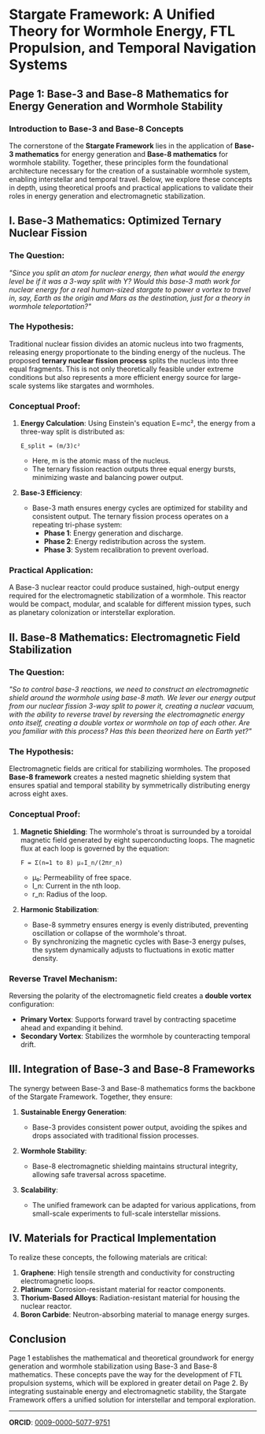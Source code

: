 # Stargate Framework: A Unified Theory for Wormhole Energy, FTL Propulsion, and Temporal Navigation Systems

## Page 1: Base-3 and Base-8 Mathematics for Energy Generation and Wormhole Stability

### Introduction to Base-3 and Base-8 Concepts

The cornerstone of the **Stargate Framework** lies in the application of **Base-3 mathematics** for energy generation and **Base-8 mathematics** for wormhole stability. Together, these principles form the foundational architecture necessary for the creation of a sustainable wormhole system, enabling interstellar and temporal travel. Below, we explore these concepts in depth, using theoretical proofs and practical applications to validate their roles in energy generation and electromagnetic stabilization.

## I. Base-3 Mathematics: Optimized Ternary Nuclear Fission

### The Question:

*"Since you split an atom for nuclear energy, then what would the energy level be if it was a 3-way split with Y? Would this base-3 math work for nuclear energy for a real human-sized stargate to power a vortex to travel in, say, Earth as the origin and Mars as the destination, just for a theory in wormhole teleportation?"*

### The Hypothesis:

Traditional nuclear fission divides an atomic nucleus into two fragments, releasing energy proportionate to the binding energy of the nucleus. The proposed **ternary nuclear fission process** splits the nucleus into three equal fragments. This is not only theoretically feasible under extreme conditions but also represents a more efficient energy source for large-scale systems like stargates and wormholes.

### Conceptual Proof:

1. **Energy Calculation**: Using Einstein's equation E=mc², the energy from a three-way split is distributed as:
   
   ```
   E_split = (m/3)c²
   ```
   
   - Here, m is the atomic mass of the nucleus.
   - The ternary fission reaction outputs three equal energy bursts, minimizing waste and balancing power output.

2. **Base-3 Efficiency**:
   - Base-3 math ensures energy cycles are optimized for stability and consistent output. The ternary fission process operates on a repeating tri-phase system:
     - **Phase 1**: Energy generation and discharge.
     - **Phase 2**: Energy redistribution across the system.
     - **Phase 3**: System recalibration to prevent overload.

### Practical Application:

A Base-3 nuclear reactor could produce sustained, high-output energy required for the electromagnetic stabilization of a wormhole. This reactor would be compact, modular, and scalable for different mission types, such as planetary colonization or interstellar exploration.

## II. Base-8 Mathematics: Electromagnetic Field Stabilization

### The Question:

*"So to control base-3 reactions, we need to construct an electromagnetic shield around the wormhole using base-8 math. We lever our energy output from our nuclear fission 3-way split to power it, creating a nuclear vacuum, with the ability to reverse travel by reversing the electromagnetic energy onto itself, creating a double vortex or wormhole on top of each other. Are you familiar with this process? Has this been theorized here on Earth yet?"*

### The Hypothesis:

Electromagnetic fields are critical for stabilizing wormholes. The proposed **Base-8 framework** creates a nested magnetic shielding system that ensures spatial and temporal stability by symmetrically distributing energy across eight axes.

### Conceptual Proof:

1. **Magnetic Shielding**: The wormhole's throat is surrounded by a toroidal magnetic field generated by eight superconducting loops. The magnetic flux at each loop is governed by the equation:
   
   ```
   F = Σ(n=1 to 8) μ₀I_n/(2πr_n)
   ```
   
   - μ₀: Permeability of free space.
   - I_n: Current in the nth loop.
   - r_n: Radius of the loop.

2. **Harmonic Stabilization**:
   - Base-8 symmetry ensures energy is evenly distributed, preventing oscillation or collapse of the wormhole's throat.
   - By synchronizing the magnetic cycles with Base-3 energy pulses, the system dynamically adjusts to fluctuations in exotic matter density.

### Reverse Travel Mechanism:

Reversing the polarity of the electromagnetic field creates a **double vortex** configuration:

- **Primary Vortex**: Supports forward travel by contracting spacetime ahead and expanding it behind.
- **Secondary Vortex**: Stabilizes the wormhole by counteracting temporal drift.

## III. Integration of Base-3 and Base-8 Frameworks

The synergy between Base-3 and Base-8 mathematics forms the backbone of the Stargate Framework. Together, they ensure:

1. **Sustainable Energy Generation**:
   - Base-3 provides consistent power output, avoiding the spikes and drops associated with traditional fission processes.

2. **Wormhole Stability**:
   - Base-8 electromagnetic shielding maintains structural integrity, allowing safe traversal across spacetime.

3. **Scalability**:
   - The unified framework can be adapted for various applications, from small-scale experiments to full-scale interstellar missions.

## IV. Materials for Practical Implementation

To realize these concepts, the following materials are critical:

1. **Graphene**: High tensile strength and conductivity for constructing electromagnetic loops.
2. **Platinum**: Corrosion-resistant material for reactor components.
3. **Thorium-Based Alloys**: Radiation-resistant material for housing the nuclear reactor.
4. **Boron Carbide**: Neutron-absorbing material to manage energy surges.

## Conclusion

Page 1 establishes the mathematical and theoretical groundwork for energy generation and wormhole stabilization using Base-3 and Base-8 mathematics. These concepts pave the way for the development of FTL propulsion systems, which will be explored in greater detail on Page 2. By integrating sustainable energy and electromagnetic stability, the Stargate Framework offers a unified solution for interstellar and temporal exploration.

---

**ORCID**: [0009-0000-5077-9751](https://orcid.org/0009-0000-5077-9751)
